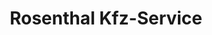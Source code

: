 ---
title: "Rosenthal Kfz-Service"
url: /bad-gandersheim/rosenthal-kfz-service/
shop: Autowerkstatt
---